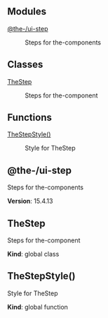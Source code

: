 <!--- Code generated by @the-/script-doc. DO NOT EDIT. -->

## Modules

<dl>
<dt><a href="#module_@the-/ui-step">@the-/ui-step</a></dt>
<dd><p>Steps for the-components</p>
</dd>
</dl>

## Classes

<dl>
<dt><a href="#TheStep">TheStep</a></dt>
<dd><p>Steps for the-component</p>
</dd>
</dl>

## Functions

<dl>
<dt><a href="#TheStepStyle">TheStepStyle()</a></dt>
<dd><p>Style for TheStep</p>
</dd>
</dl>

<a name="module_@the-/ui-step"></a>

## @the-/ui-step
Steps for the-components

**Version**: 15.4.13  
<a name="TheStep"></a>

## TheStep
Steps for the-component

**Kind**: global class  
<a name="TheStepStyle"></a>

## TheStepStyle()
Style for TheStep

**Kind**: global function  
